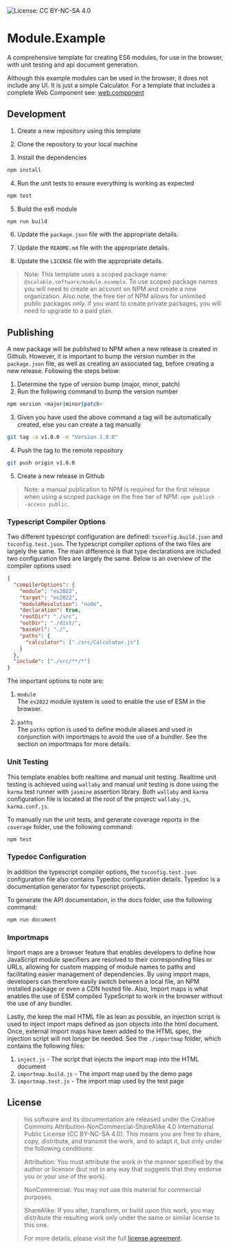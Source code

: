![License: CC BY-NC-SA 4.0](https://flat.badgen.net/static/license/CC-BY-NC-SA-4.0/green)

# Module.Example

A comprehensive template for creating ES6 modules, for use in the browser, with unit testing and api document generation.

Although this example modules can be used in the browser, it does not include any UI. It is just a simple Calculator. For a template that includes a complete Web Component see: [web.component](https://github.com/scalable-software/web.component)

## Development

1. Create a new repository using this template

2. Clone the repository to your local machine

3. Install the dependencies

```bash
npm install
```

4. Run the unit tests to ensure everything is working as expected

```bash
npm test
```

5. Build the es6 module

```bash
npm run build
```

6. Update the `package.json` file with the appropriate details.

7. Update the `README.md` file with the appropriate details.

8. Update the `LICENSE` file with the appropriate details.

> Note: This template uses a scoped package name: `@scalable.software/module.example`. To use scoped package names you will need to create an account on NPM and create a new organization. Also note, the free tier of NPM allows for unlimited public packages only. if you want to create private packages, you will need to upgrade to a paid plan.

## Publishing

A new package will be published to NPM when a new release is created in Github. However, it is important to bump the version number in the `package.json` file, as well as creating an associated tag, before creating a new release. Following the steps below:

1. Determine the type of version bump (major, minor, patch)
2. Run the following command to bump the version number

```bash
npm version <major|minor|patch>
```

3. Given you have used the above command a tag will be automatically created, else you can create a tag manually

```bash
git tag -a v1.0.0 -m "Version 1.0.0"
```

4. Push the tag to the remote repository

```bash
git push origin v1.0.0
```

5. Create a new release in Github

> Note: a manual publication to NPM is required for the first release when using a scoped package on the free tier of NPM: `npm publish --access public`.

### Typescript Compiler Options

Two different typescript configuration are defined: `tsconfig.build.json` and `tsconfig.test.json`. The typescript complier options of the two files are largely the same. The main difference is that type declarations are included two configuration files are largely the same. Below is an overview of the compiler options used:

```json
{
  "compilerOptions": {
    "module": "es2022",
    "target": "es2022",
    "moduleResolution": "node",
    "declaration": true,
    "rootDir": "./src",
    "outDir": "./dist/",
    "baseUrl": "./",
    "paths": {
      "calculator": ["./src/Calculator.js"]
    }
  },
  "include": ["./src/**/*"]
}
```

The important options to note are:

1. `module`  
   The `es2022` module system is used to enable the use of ESM in the browser.

2. `paths`  
   The `paths` option is used to define module aliases and used in conjunction with importmaps to avoid the use of a bundler. See the section on importmaps for more details.

### Unit Testing

This template enables both realtime and manual unit testing. Realtime unit testing is achieved using `wallaby` and manual unit testing is done using the `karma` test runner with `jasmine` assertion library. Both `wallaby` and `karma` configuration file is located at the root of the project: `wallaby.js`, `karma.conf.js`.

To manually run the unit tests, and generate coverage reports in the `coverage` folder, use the following command:

```bash
npm test
```

### Typedoc Configuration

In addition the typescript compiler options, the `tsconfig.test.json` configuration file also contains Typedoc configuration details. Typedoc is a documentation generator for typescript projects.

To generate the API documentation, in the docs folder, use the following command:

```bash
npm run document
```

### Importmaps

Import maps are a browser feature that enables developers to define how JavaScript module specifiers are resolved to their corresponding files or URLs, allowing for custom mapping of module names to paths and facilitating easier management of dependencies. By using import maps, developers can therefore easily switch between a local file, an NPM installed package or even a CDN hosted file. Also, Import maps is what enables the use of ESM compiled TypeScript to work in the browser without the use of any bundler.

Lastly, the keep the mail HTML file as lean as possible, an injection script is used to inject import maps defined as json objects into the html document. Once, external Import maps have been added to the HTML spec, the injection script will not longer be needed. See the `./importmap` folder, which contains the following files:

1. `inject.js` - The script that injects the import map into the HTML document
2. `importmap.build.js` - The import map used by the demo page
3. `importmap.test.js` - The import map used by the test page

## License

> his software and its documentation are released under the Creative Commons Attribution-NonCommercial-ShareAlike 4.0 International Public License (CC BY-NC-SA 4.0). This means you are free to share, copy, distribute, and transmit the work, and to adapt it, but only under the following conditions:
>
> Attribution: You must attribute the work in the manner specified by the author or licensor (but not in any way that suggests that they endorse you or your use of the work).
>
> NonCommercial: You may not use this material for commercial purposes.
>
> ShareAlike: If you alter, transform, or build upon this work, you may distribute the resulting work only under the same or similar license to this one.
>
> For more details, please visit the full [license agreement](https://creativecommons.org/licenses/by-nc-sa/4.0/).
